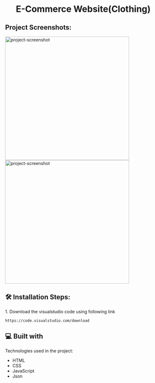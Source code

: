 <h1 align="center" id="title">E-Commerce Website(Clothing)</h1>

<h2>Project Screenshots:</h2>

<img src="![Screenshot 2024-01-20 203912](https://github.com/Mohamedthanvir/E-commerce-Clothing-/assets/107427917/117bd3d3-0c03-4177-8a4f-dd108ae8d4cc)" alt="project-screenshot" width="400" height="400/">

<img src="D:\project\resume\dress\Output\Screenshot 2024-01-20 204011.png" alt="project-screenshot" width="400" height="400/">

<h2>🛠️ Installation Steps:</h2>

<p>1. Download the visualstudio code using following link</p>

```
https://code.visualstudio.com/download
```

  
  
<h2>💻 Built with</h2>

Technologies used in the project:

*   HTML
*   CSS
*   JavaScript
*   Json
